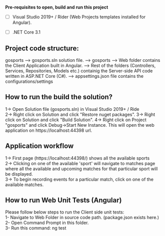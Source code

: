 **Pre-requisites to open, build and run this project**

 - [ ] Visual Studio 2019+ / Rider (Web Projects templates installed
       for Angular).
 - [ ] .NET Core 3.1
  

## Project code structure:
gosports
 --> gosports.sln solution file.
 --> gosports
     --> Web folder contains the Client Application built in Angular.
     --> Rest of the folders (Controllers, Services, Repositories, Models etc.) containig the Server-side API code written in ASP.NET Core (C#).
     --> appsettings.json file contains the configurations/settings
  

## How to run the build the solution?

1-> Open Solution file (gosports.sln) in Visual Studio 2019+ / Ride  
2-> Right click on Solution and click "Restore nuget packages".
3-> Right click on Solution and click "Build Solution".
4-> Right click on Project "gosports" and click Debug->Start New Instance. This will open the web application on https://localhost:44398 url.
  

## Application workflow

1-> First page (https://localhost:44398/) shows all the available sports  
2-> Clicking on one of the available 'sport' will navigate to matches page where all the available and upcoming matches for that particular sport will be displayed.  
3-> To begin recording events for a particular match, click on one of the available matches.  
  

## How to run Web Unit Tests (Angular)

Please follow below steps to run the Client side unit tests:  
1- Navigate to Web Folder in source code path. (package.json exists here.)  
2- Open Command Prompt in this folder.  
3- Run this command: ng test
